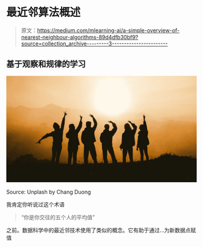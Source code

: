# 最近邻算法概述

> 原文：<https://medium.com/mlearning-ai/a-simple-overview-of-nearest-neighbour-algorithms-89d4dfb30bf9?source=collection_archive---------3----------------------->

## 基于观察和规律的学习

![](img/a846a5a6960edb1959d392c6f4caaa5b.png)

Source: Unplash by Chang Duong

我肯定你听说过这个术语

> “你是你交往的五个人的平均值”

之前。数据科学中的最近邻技术使用了类似的概念。它有助于通过…为新数据点赋值